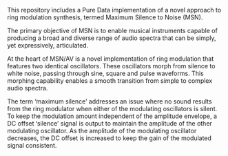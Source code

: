 This repository includes a Pure Data implementation of a novel approach to ring modulation synthesis, termed Maximum Silence to Noise (MSN).

The primary objective of MSN is to enable musical instruments capable of producing a broad and diverse range of audio spectra that can be simply, yet expressively, articulated.

At the heart of MSN/AV is a novel implementation of ring modulation that features two identical oscillators. These oscillators morph from silence to white noise, passing through sine, square and pulse waveforms. This morphing capability enables a smooth transition from simple to complex audio spectra. 

The term ‘maximum silence’ addresses an issue where no sound results from the ring modulator when either of the modulating oscillators is silent. To keep the modulation amount independent of the amplitude envelope, a DC offset ‘silence’ signal is output to maintain the amplitude of the other modulating oscillator. As the amplitude of the modulating oscillator decreases, the DC offset is increased to keep the gain of the modulated signal consistent.
